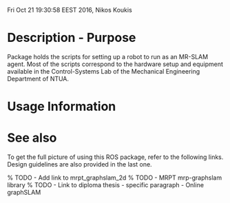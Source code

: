 Fri Oct 21 19:30:58 EEST 2016, Nikos Koukis

# Description - Purpose

Package holds the scripts for setting up a robot to run as an MR-SLAM agent.
Most of the scripts correspond to the hardware setup and equipment available in
the Control-Systems Lab of the Mechanical Engineering Department of NTUA.

# Usage Information

# See also

To get the full picture of using this ROS package, refer to the following links.
Design guidelines are also provided in the last one.

% TODO - Add link to mrpt_graphslam_2d
% TODO - MRPT mrp-graphslam library
% TODO - Link to diploma thesis - specific paragraph - Online graphSLAM
